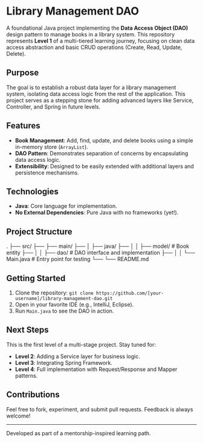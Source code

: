 # Library Management DAO

A foundational Java project implementing the **Data Access Object (DAO)** design pattern to manage books in a library system. This repository represents **Level 1** of a multi-tiered learning journey, focusing on clean data access abstraction and basic CRUD operations (Create, Read, Update, Delete). 

## Purpose
The goal is to establish a robust data layer for a library management system, isolating data access logic from the rest of the application. This project serves as a stepping stone for adding advanced layers like Service, Controller, and Spring in future levels.

## Features
- **Book Management**: Add, find, update, and delete books using a simple in-memory store (`ArrayList`).
- **DAO Pattern**: Demonstrates separation of concerns by encapsulating data access logic.
- **Extensibility**: Designed to be easily extended with additional layers and persistence mechanisms.

## Technologies
- **Java**: Core language for implementation.
- **No External Dependencies**: Pure Java with no frameworks (yet!).

## Project Structure
.
├── src/
├── ├── main/
├── │   ├── java/
├── │   │   ├── model/        # Book entity
├── │   │   ├── dao/          # DAO interface and implementation
├── │   │   └── Main.java     # Entry point for testing
└── └── README.md

## Getting Started
1. Clone the repository: `git clone https://github.com/[your-username]/library-management-dao.git`
2. Open in your favorite IDE (e.g., IntelliJ, Eclipse).
3. Run `Main.java` to see the DAO in action.

## Next Steps
This is the first level of a multi-stage project. Stay tuned for:
- **Level 2**: Adding a Service layer for business logic.
- **Level 3**: Integrating Spring Framework.
- **Level 4**: Full implementation with Request/Response and Mapper patterns.

## Contributions
Feel free to fork, experiment, and submit pull requests. Feedback is always welcome!

---
Developed as part of a mentorship-inspired learning path.
